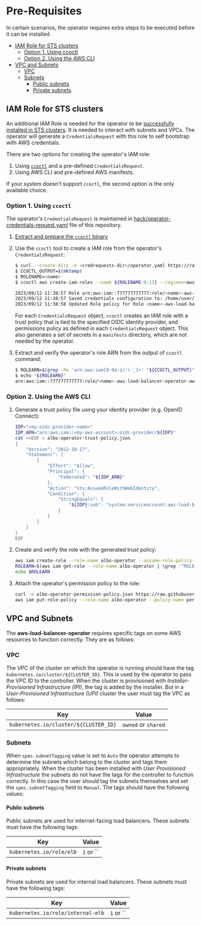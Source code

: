 # Pre-Requisites

In certain scenarios, the operator requires extra steps to be executed before it can be installed.

- [IAM Role for STS clusters](#iam-role-for-sts-clusters)
    - [Option 1. Using ccoctl](#option-1-using-ccoctl)
    - [Option 2. Using the AWS CLI](#option-2-using-the-aws-cli)
- [VPC and Subnets](#vpc-and-subnets)
    - [VPC](#vpc)
    - [Subnets](#subnets)
        - [Public subnets](#public-subnets)
        - [Private subnets](#private-subnets)

## IAM Role for STS clusters
An additional IAM Role is needed for the operator to be [successfully installed in STS clusters](install.md#operator-installation-on-sts-cluster). It is needed to interact with subnets and VPCs.
The operator will generate a `CredentialsRequest` with this role to self bootstrap with AWS credentials.

There are two options for creating the operator's IAM role:
1. Using [`ccoctl`](https://docs.openshift.com/container-platform/latest/authentication/managing_cloud_provider_credentials/cco-mode-sts.html#cco-ccoctl-configuring_cco-mode-sts) and a pre-defined `CredentialsRequest`.
2. Using AWS CLI and pre-defined AWS manifests.

If your system doesn't support `ccoctl`, the second option is the only available choice.

### Option 1. Using `ccoctl`
The operator's `CredentialsRequest` is maintained in [hack/operator-credentials-request.yaml](../hack/operator-credentials-request.yaml) file of this repository.

1. [Extract and prepare the `ccoctl` binary](https://docs.openshift.com/container-platform/4.13/authentication/managing_cloud_provider_credentials/cco-mode-sts.html#cco-ccoctl-configuring_cco-mode-sts)

2. Use the `ccoctl` tool to create a IAM role from the operator's `CredentialsRequest`:

    ```bash
   $ curl --create-dirs -o <credrequests-dir>/operator.yaml https://raw.githubusercontent.com/openshift/aws-load-balancer-operator/main/hack/operator-credentials-request.yaml
   $ CCOCTL_OUTPUT=$(mktemp)
   $ ROLENAME=<name>
   $ ccoctl aws create-iam-roles --name ${ROLENAME:0:12} --region=<aws_region> --credentials-requests-dir=<credrequests-dir> --identity-provider-arn <oidc-arn> 2>&1 | tee "${CCOCTL_OUTPUT}"

    2023/09/12 11:38:57 Role arn:aws:iam::777777777777:role/<name>-aws-load-balancer-operator-aws-load-balancer-operator created
    2023/09/12 11:38:57 Saved credentials configuration to: /home/user/<credrequests-dir>/manifests/aws-load-balancer-operator-aws-load-balancer-operator-credentials.yaml
    2023/09/12 11:38:58 Updated Role policy for Role <name>-aws-load-balancer-operator-aws-load-balancer-operator created
    ```

    For each `CredentialsRequest` object, `ccoctl` creates an IAM role with a trust
    policy that is tied to the specified OIDC identity provider, and permissions
    policy as defined in each `CredentialsRequest` object. This also generates a set
    of secrets in a `manifests` directory, which are not needed by the operator.

3. Extract and verify the operator's role ARN from the output of `ccoctl` command:

    ```bash
    $ ROLEARN=$(grep -Po 'arn:aws:iam[0-9a-z/:\-_]+' "${CCOCTL_OUTPUT}")
    $ echo "${ROLEARN}"
    arn:aws:iam::777777777777:role/<name>-aws-load-balancer-operator-aws-load-balancer-operator
    ```

### Option 2. Using the AWS CLI

1. Generate a trust policy file using your identity provider (e.g. OpenID Connect):

    ```bash
    IDP="<my-oidc-provider-name>"
    IDP_ARN="arn:aws:iam::<my-aws-account>:oidc-provider/${IDP}"
    cat <<EOF > albo-operator-trust-policy.json
    {
        "Version": "2012-10-17",
        "Statement": [
            {
                "Effect": "Allow",
                "Principal": {
                    "Federated": "${IDP_ARN}"
                },
                "Action": "sts:AssumeRoleWithWebIdentity",
                "Condition": {
                    "StringEquals": {
                        "${IDP}:sub": "system:serviceaccount:aws-load-balancer-operator:aws-load-balancer-operator-controller-manager"
                    }
                }
            }
        ]
    }
    EOF
    ```

2. Create and verify the role with the generated trust policy:

    ```bash
    aws iam create-role --role-name albo-operator --assume-role-policy-document file://albo-operator-trust-policy.json
    ROLEARN=$(aws iam get-role --role-name albo-operator | \grep '^ROLE' | \grep -Po 'arn:aws:iam[0-9a-z/:\-_]+')
    echo $ROLEARN
    ```

3. Attach the operator's permission policy to the role:

    ```bash
    curl -o albo-operator-permission-policy.json https://raw.githubusercontent.com/openshift/aws-load-balancer-operator/main/hack/operator-permission-policy.json
    aws iam put-role-policy --role-name albo-operator --policy-name perms-policy-albo-operator --policy-document file://albo-operator-permission-policy.json
    ```

## VPC and Subnets

The **aws-load-balancer-operator** requires specific tags on some AWS
resources to function correctly. They are as follows:

### VPC

The VPC of the cluster on which the operator is running should have the tag
`kubernetes.io/cluster/${CLUSTER_ID}`. This is used by the operator to pass
the VPC ID to the controller. When the cluster is provisioned with *Installer-Provisioned Infrastructure (IPI)*,
the tag is added by the installer. But in a *User-Provisioned Infrastructure (UPI)*
cluster the user must tag the VPC as follows:

| Key                                     | Value                 |
| --------------------------------------- | --------------------- |
| `kubernetes.io/cluster/${CLUSTER_ID}`   | `owned` or `shared`   |

### Subnets

When `spec.subnetTagging` value is set to `Auto` the operator attempts to
determine the subnets which belong to the cluster and tags them appropriately.
When the cluster has been installed with *User Provisioned Infrastructure* the subnets
do not have the tags for the controller to function correctly. In this case the user should tag
the subnets themselves and set the `spec.subnetTagging` field to `Manual`. The tags should
have the following values:

#### Public subnets

Public subnets are used for internet-facing load balancers. These subnets must
have the following tags:

| Key                                     | Value                 |
| --------------------------------------- | --------------------- |
| `kubernetes.io/role/elb`                | `1`  or ``            |

#### Private subnets

Private subnets are used for internal load balancers. These subnets must have
the following tags:

| Key                                     | Value                 |
| --------------------------------------- | --------------------- |
|  `kubernetes.io/role/internal-elb`      |  `1`  or ``           |
